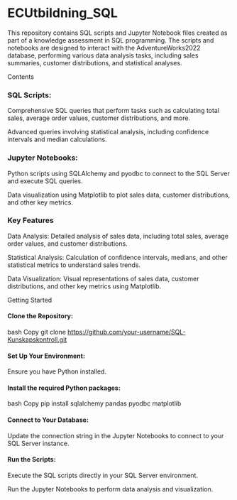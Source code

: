 # ECUtbildning_SQL

This repository contains SQL scripts and Jupyter Notebook files created as part of a knowledge assessment in SQL programming. The scripts and notebooks are designed to interact with the AdventureWorks2022 database, performing various data analysis tasks, including sales summaries, customer distributions, and statistical analyses.

Contents
### SQL Scripts:

Comprehensive SQL queries that perform tasks such as calculating total sales, average order values, customer distributions, and more.

Advanced queries involving statistical analysis, including confidence intervals and median calculations.

### Jupyter Notebooks:

  Python scripts using SQLAlchemy and pyodbc to connect to the SQL Server and execute SQL queries.
  
  Data visualization using Matplotlib to plot sales data, customer distributions, and other key metrics.

### Key Features
  Data Analysis: Detailed analysis of sales data, including total sales, average order values, and customer distributions.
  
  Statistical Analysis: Calculation of confidence intervals, medians, and other statistical metrics to understand sales trends.
  
  Data Visualization: Visual representations of sales data, customer distributions, and other key metrics using Matplotlib.

Getting Started
#### Clone the Repository:

bash
Copy
  git clone https://github.com/your-username/SQL-Kunskapskontroll.git
#### Set Up Your Environment:
  
  Ensure you have Python installed.

#### Install the required Python packages:
  
  bash
  Copy
  pip install sqlalchemy pandas pyodbc matplotlib
#### Connect to Your Database:

  Update the connection string in the Jupyter Notebooks to connect to your SQL Server instance.

#### Run the Scripts:

  Execute the SQL scripts directly in your SQL Server environment.
  
  Run the Jupyter Notebooks to perform data analysis and visualization.
